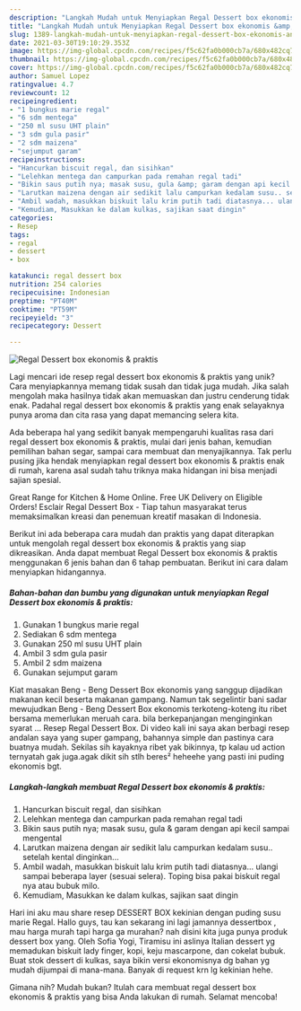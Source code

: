 ```yaml
---
description: "Langkah Mudah untuk Menyiapkan Regal Dessert box ekonomis &amp;amp; praktis, Lezat"
title: "Langkah Mudah untuk Menyiapkan Regal Dessert box ekonomis &amp;amp; praktis, Lezat"
slug: 1389-langkah-mudah-untuk-menyiapkan-regal-dessert-box-ekonomis-and-amp-praktis-lezat
date: 2021-03-30T19:10:29.353Z
image: https://img-global.cpcdn.com/recipes/f5c62fa0b000cb7a/680x482cq70/regal-dessert-box-ekonomis-praktis-foto-resep-utama.jpg
thumbnail: https://img-global.cpcdn.com/recipes/f5c62fa0b000cb7a/680x482cq70/regal-dessert-box-ekonomis-praktis-foto-resep-utama.jpg
cover: https://img-global.cpcdn.com/recipes/f5c62fa0b000cb7a/680x482cq70/regal-dessert-box-ekonomis-praktis-foto-resep-utama.jpg
author: Samuel Lopez
ratingvalue: 4.7
reviewcount: 12
recipeingredient:
- "1 bungkus marie regal"
- "6 sdm mentega"
- "250 ml susu UHT plain"
- "3 sdm gula pasir"
- "2 sdm maizena"
- "sejumput garam"
recipeinstructions:
- "Hancurkan biscuit regal, dan sisihkan"
- "Lelehkan mentega dan campurkan pada remahan regal tadi"
- "Bikin saus putih nya; masak susu, gula &amp; garam dengan api kecil sampai mengental"
- "Larutkan maizena dengan air sedikit lalu campurkan kedalam susu.. setelah kental dinginkan..."
- "Ambil wadah, masukkan biskuit lalu krim putih tadi diatasnya... ulangi sampai beberapa layer (sesuai selera). Toping bisa pakai biskuit regal nya atau bubuk milo."
- "Kemudiam, Masukkan ke dalam kulkas, sajikan saat dingin"
categories:
- Resep
tags:
- regal
- dessert
- box

katakunci: regal dessert box 
nutrition: 254 calories
recipecuisine: Indonesian
preptime: "PT40M"
cooktime: "PT59M"
recipeyield: "3"
recipecategory: Dessert

---
```



![Regal Dessert box ekonomis &amp; praktis](https://img-global.cpcdn.com/recipes/f5c62fa0b000cb7a/680x482cq70/regal-dessert-box-ekonomis-praktis-foto-resep-utama.jpg)

Lagi mencari ide resep regal dessert box ekonomis &amp; praktis yang unik? Cara menyiapkannya memang tidak susah dan tidak juga mudah. Jika salah mengolah maka hasilnya tidak akan memuaskan dan justru cenderung tidak enak. Padahal regal dessert box ekonomis &amp; praktis yang enak selayaknya punya aroma dan cita rasa yang dapat memancing selera kita.

Ada beberapa hal yang sedikit banyak mempengaruhi kualitas rasa dari regal dessert box ekonomis &amp; praktis, mulai dari jenis bahan, kemudian pemilihan bahan segar, sampai cara membuat dan menyajikannya. Tak perlu pusing jika hendak menyiapkan regal dessert box ekonomis &amp; praktis enak di rumah, karena asal sudah tahu triknya maka hidangan ini bisa menjadi sajian spesial.

Great Range for Kitchen &amp; Home Online. Free UK Delivery on Eligible Orders! Esclair Regal Dessert Box - Tiap tahun masyarakat terus memaksimalkan kreasi dan penemuan kreatif masakan di Indonesia.


Berikut ini ada beberapa cara mudah dan praktis yang dapat diterapkan untuk mengolah regal dessert box ekonomis &amp; praktis yang siap dikreasikan. Anda dapat membuat Regal Dessert box ekonomis &amp; praktis menggunakan 6 jenis bahan dan 6 tahap pembuatan. Berikut ini cara dalam menyiapkan hidangannya.

<!--inarticleads1-->

##### Bahan-bahan dan bumbu yang digunakan untuk menyiapkan Regal Dessert box ekonomis &amp; praktis:

1. Gunakan 1 bungkus marie regal
1. Sediakan 6 sdm mentega
1. Gunakan 250 ml susu UHT plain
1. Ambil 3 sdm gula pasir
1. Ambil 2 sdm maizena
1. Gunakan sejumput garam


Kiat masakan Beng - Beng Dessert Box ekonomis yang sanggup dijadikan makanan kecil beserta makanan gampang. Namun tak segelintir bani sadar mewujudkan Beng - Beng Dessert Box ekonomis terkoteng-koteng itu ribet bersama memerlukan meruah cara. bila berkepanjangan menginginkan syarat … Resep Regal Dessert Box. Di video kali ini saya akan berbagi resep andalan saya yang super gampang, bahannya simple dan pastinya cara buatnya mudah. Sekilas sih kayaknya ribet yak bikinnya, tp kalau ud action ternyatah gak juga.agak dikit sih stlh beres² heheehe yang pasti ini puding ekonomis bgt. 

<!--inarticleads2-->

##### Langkah-langkah membuat Regal Dessert box ekonomis &amp; praktis:

1. Hancurkan biscuit regal, dan sisihkan
1. Lelehkan mentega dan campurkan pada remahan regal tadi
1. Bikin saus putih nya; masak susu, gula &amp; garam dengan api kecil sampai mengental
1. Larutkan maizena dengan air sedikit lalu campurkan kedalam susu.. setelah kental dinginkan...
1. Ambil wadah, masukkan biskuit lalu krim putih tadi diatasnya... ulangi sampai beberapa layer (sesuai selera). Toping bisa pakai biskuit regal nya atau bubuk milo.
1. Kemudiam, Masukkan ke dalam kulkas, sajikan saat dingin


Hari ini aku mau share resep DESSERT BOX kekinian dengan puding susu marie Regal. Hallo guys, tau kan sekarang ini lagi jamannya dessertbox , mau harga murah tapi harga ga murahan? nah disini kita juga punya produk dessert box yang. Oleh Sofia Yogi, Tiramisu ini aslinya Italian dessert yg memadukan biskuit lady finger, kopi, keju mascarpone, dan cokelat bubuk. Buat stok dessert di kulkas, saya bikin versi ekonomisnya dg bahan yg mudah dijumpai di mana-mana. Banyak di request krn lg kekinian hehe. 

Gimana nih? Mudah bukan? Itulah cara membuat regal dessert box ekonomis &amp; praktis yang bisa Anda lakukan di rumah. Selamat mencoba!
